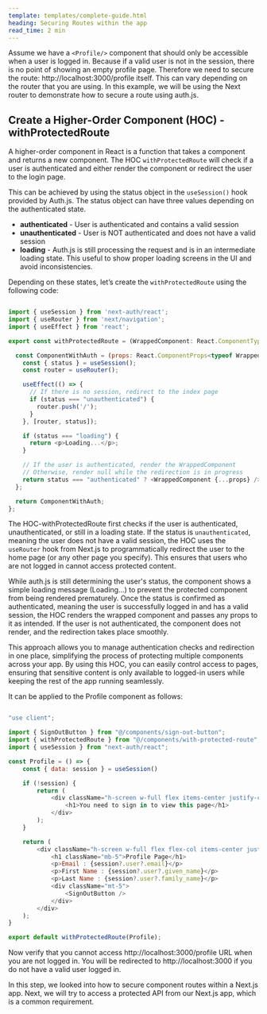 ```yaml
---
template: templates/complete-guide.html
heading: Securing Routes within the app
read_time: 2 min
---
```

Assume we have a `<Profile/>` component that should only be accessible when a user is logged in. Because if a valid user is not in the session, there is no point of showing an empty profile page. Therefore we need to secure the route: http://localhost:3000/profile itself. This can vary depending on the router that you are using. In this example, we will be using the Next router to demonstrate how to secure a route using auth.js.


## Create a Higher-Order Component (HOC) - withProtectedRoute

A higher-order component in React is a function that takes a component and returns a new component. The HOC `withProtectedRoute` will check if a user is authenticated and either render the component or redirect the user to the login page.

This can be achieved by using the status object in the `useSession()` hook provided by Auth.js. The status object can have three values depending on the authenticated state.

- **authenticated** - User is authenticated and contains a valid session
- **unauthenticated** - User is NOT authenticated and does not have a valid session
- **loading** - Auth.js is still processing the request and is in an intermediate loading state. This useful to show proper loading screens in the UI and avoid inconsistencies.

Depending on these states, let’s create the `withProtectedRoute` using the following code:


```javascript title="components/with-protected-component.tsx"

import { useSession } from 'next-auth/react';
import { useRouter } from 'next/navigation';
import { useEffect } from 'react';

export const withProtectedRoute = (WrappedComponent: React.ComponentType) => {

  const ComponentWithAuth = (props: React.ComponentProps<typeof WrappedComponent>) => {
    const { status } = useSession();
    const router = useRouter();

    useEffect(() => {        
      // If there is no session, redirect to the index page
      if (status === "unauthenticated") {
        router.push('/');
      }
    }, [router, status]);

    if (status === "loading") {
      return <p>Loading...</p>;
    }

    // If the user is authenticated, render the WrappedComponent
    // Otherwise, render null while the redirection is in progress
    return status === "authenticated" ? <WrappedComponent {...props} /> : null;
  };

  return ComponentWithAuth;
};


```

The HOC-withProtectedRoute first checks if the user is authenticated, unauthenticated, or still in a loading state. If the status is `unauthenticated`, meaning the user does not have a valid session, the HOC uses the `useRouter` hook from Next.js to programmatically redirect the user to the home page (or any other page you specify). This ensures that users who are not logged in cannot access protected content.

While auth.js is still determining the user's status, the component shows a simple loading message (Loading...) to prevent the protected component from being rendered prematurely. Once the status is confirmed as authenticated, meaning the user is successfully logged in and has a valid session, the HOC renders the wrapped component and passes any props to it as intended. If the user is not authenticated, the component does not render, and the redirection takes place smoothly.

This approach allows you to manage authentication checks and redirection in one place, simplifying the process of protecting multiple components across your app. By using this HOC, you can easily control access to pages, ensuring that sensitive content is only available to logged-in users while keeping the rest of the app running seamlessly.

It can be applied to the Profile component as follows:

```javascript title="app/profile/page.tsx"

"use client";

import { SignOutButton } from "@/components/sign-out-button";
import { withProtectedRoute } from "@/components/with-protected-route";
import { useSession } from "next-auth/react";

const Profile = () => {
    const { data: session } = useSession()

    if (!session) {
        return (
            <div className="h-screen w-full flex items-center justify-center">
                <h1>You need to sign in to view this page</h1>
            </div>
        );
    }

    return (
        <div className="h-screen w-full flex flex-col items-center justify-center">
            <h1 className="mb-5">Profile Page</h1>
            <p>Email : {session?.user?.email}</p>
            <p>First Name : {session?.user?.given_name}</p>
            <p>Last Name : {session?.user?.family_name}</p>
            <div className="mt-5">
                <SignOutButton />
            </div>
        </div>
    );
}

export default withProtectedRoute(Profile);

```

Now verify that you cannot access http://localhost:3000/profile URL when you are not logged in. You will be redirected to http://localhost:3000 if you do not have a valid user logged in.


In this step, we looked into how to secure component routes within a Next.js app. Next, we will try to access a protected API from our Next.js app, which is a common requirement.



